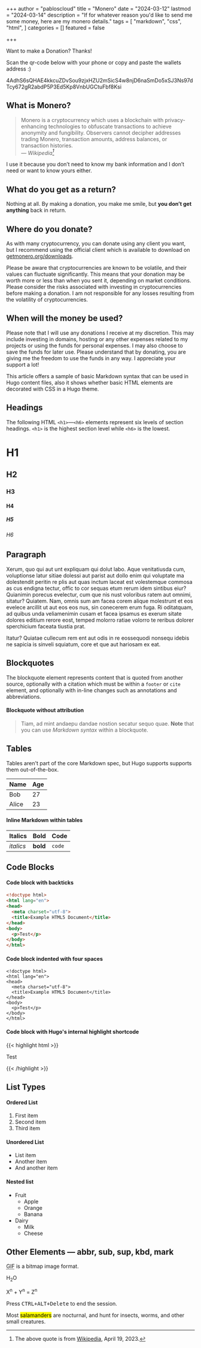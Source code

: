 +++
author = "pabloscloud"
title = "Monero"
date = "2024-03-12"
lastmod = "2024-03-14"
description = "If for whatever reason you'd like to send me some money, here are my monero details."
tags = [
    "markdown",
    "css",
    "html",
]
categories = []
featured = false

+++

Want to make a Donation? Thanks!

Scan the qr-code below with your phone or copy and paste the wallets address :)

4AdhS6sQHAE4kkcuZDvSou9zjxHZU2mSicS4w8njD6naSmDo5xSJ3Ns97dTcy672gR2abdP5P3Ed5Kp8VnbUGCtuFbf8Ksi

## What is Monero?

> Monero is a cryptocurrency which uses a blockchain with privacy-enhancing technologies to obfuscate transactions to achieve anonymity and fungibility. Observers cannot decipher addresses trading Monero, transaction amounts, address balances, or transaction histories.<br>
> — <cite>Wikipedia[^1]</cite>

[^1]: The above quote is from [Wikipedia](https://en.wikipedia.org/w/index.php?title=Monero&oldid=1149513222), April 19, 2023.

I use it because you don’t need to know my bank information and I don’t need or want to know yours either.

## What do you get as a return?

Nothing at all. By making a donation, you make me smile, but <b>you don’t get anything</b> back in return.

## Where do you donate?

As with many cryptocurrency, you can donate using any client you want, but I recommend using the official client which is available to download on [getmonero.org/downloads](https://getmonero.org/downloads).

Please be aware that cryptocurrencies are known to be volatile, and their values can fluctuate significantly. This means that your donation may be worth more or less than when you sent it, depending on market conditions. Please consider the risks associated with investing in cryptocurrencies before making a donation. I am not responsible for any losses resulting from the volatility of cryptocurrencies.

## When will the money be used?

Please note that I will use any donations I receive at my discretion. This may include investing in domains, hosting or any other expenses related to my projects or using the funds for personal expenses. I may also choose to save the funds for later use. Please understand that by donating, you are giving me the freedom to use the funds in any way. I appreciate your support a lot!



This article offers a sample of basic Markdown syntax that can be used in Hugo content files, also it shows whether basic HTML elements are decorated with CSS in a Hugo theme.
<!--more-->

## Headings

The following HTML `<h1>`—`<h6>` elements represent six levels of section headings. `<h1>` is the highest section level while `<h6>` is the lowest.

# H1
## H2
### H3
#### H4
##### H5
###### H6

## Paragraph

Xerum, quo qui aut unt expliquam qui dolut labo. Aque venitatiusda cum, voluptionse latur sitiae dolessi aut parist aut dollo enim qui voluptate ma dolestendit peritin re plis aut quas inctum laceat est volestemque commosa as cus endigna tectur, offic to cor sequas etum rerum idem sintibus eiur? Quianimin porecus evelectur, cum que nis nust voloribus ratem aut omnimi, sitatur? Quiatem. Nam, omnis sum am facea corem alique molestrunt et eos evelece arcillit ut aut eos eos nus, sin conecerem erum fuga. Ri oditatquam, ad quibus unda veliamenimin cusam et facea ipsamus es exerum sitate dolores editium rerore eost, temped molorro ratiae volorro te reribus dolorer sperchicium faceata tiustia prat.

Itatur? Quiatae cullecum rem ent aut odis in re eossequodi nonsequ idebis ne sapicia is sinveli squiatum, core et que aut hariosam ex eat.

## Blockquotes

The blockquote element represents content that is quoted from another source, optionally with a citation which must be within a `footer` or `cite` element, and optionally with in-line changes such as annotations and abbreviations.

#### Blockquote without attribution

> Tiam, ad mint andaepu dandae nostion secatur sequo quae.
> **Note** that you can use *Markdown syntax* within a blockquote.

## Tables

Tables aren't part of the core Markdown spec, but Hugo supports supports them out-of-the-box.

   Name | Age
--------|------
    Bob | 27
  Alice | 23

#### Inline Markdown within tables

| Italics   | Bold     | Code   |
| --------  | -------- | ------ |
| *italics* | **bold** | `code` |

## Code Blocks

#### Code block with backticks

```html
<!doctype html>
<html lang="en">
<head>
  <meta charset="utf-8">
  <title>Example HTML5 Document</title>
</head>
<body>
  <p>Test</p>
</body>
</html>
```

#### Code block indented with four spaces

    <!doctype html>
    <html lang="en">
    <head>
      <meta charset="utf-8">
      <title>Example HTML5 Document</title>
    </head>
    <body>
      <p>Test</p>
    </body>
    </html>

#### Code block with Hugo's internal highlight shortcode
{{< highlight html >}}
<!doctype html>
<html lang="en">
<head>
  <meta charset="utf-8">
  <title>Example HTML5 Document</title>
</head>
<body>
  <p>Test</p>
</body>
</html>
{{< /highlight >}}

## List Types

#### Ordered List

1. First item
2. Second item
3. Third item

#### Unordered List

* List item
* Another item
* And another item

#### Nested list

* Fruit
    * Apple
    * Orange
    * Banana
* Dairy
    * Milk
    * Cheese

## Other Elements — abbr, sub, sup, kbd, mark

<abbr title="Graphics Interchange Format">GIF</abbr> is a bitmap image format.

H<sub>2</sub>O

X<sup>n</sup> + Y<sup>n</sup> = Z<sup>n</sup>

Press <kbd><kbd>CTRL</kbd>+<kbd>ALT</kbd>+<kbd>Delete</kbd></kbd> to end the session.

Most <mark>salamanders</mark> are nocturnal, and hunt for insects, worms, and other small creatures.
